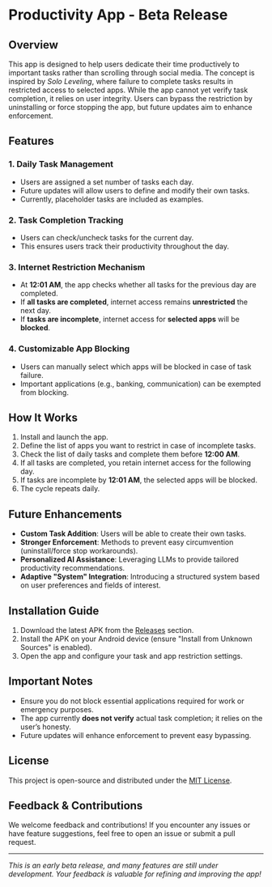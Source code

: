 # Productivity App - Beta Release

## Overview
This app is designed to help users dedicate their time productively to important tasks rather than scrolling through social media. The concept is inspired by *Solo Leveling*, where failure to complete tasks results in restricted access to selected apps. While the app cannot yet verify task completion, it relies on user integrity. Users can bypass the restriction by uninstalling or force stopping the app, but future updates aim to enhance enforcement.

## Features
### 1. Daily Task Management
- Users are assigned a set number of tasks each day.
- Future updates will allow users to define and modify their own tasks.
- Currently, placeholder tasks are included as examples.

### 2. Task Completion Tracking
- Users can check/uncheck tasks for the current day.
- This ensures users track their productivity throughout the day.

### 3. Internet Restriction Mechanism
- At **12:01 AM**, the app checks whether all tasks for the previous day are completed.
- If **all tasks are completed**, internet access remains **unrestricted** the next day.
- If **tasks are incomplete**, internet access for **selected apps** will be **blocked**.

### 4. Customizable App Blocking
- Users can manually select which apps will be blocked in case of task failure.
- Important applications (e.g., banking, communication) can be exempted from blocking.

## How It Works
1. Install and launch the app.
2. Define the list of apps you want to restrict in case of incomplete tasks.
3. Check the list of daily tasks and complete them before **12:00 AM**.
4. If all tasks are completed, you retain internet access for the following day.
5. If tasks are incomplete by **12:01 AM**, the selected apps will be blocked.
6. The cycle repeats daily.

## Future Enhancements
- **Custom Task Addition**: Users will be able to create their own tasks.
- **Stronger Enforcement**: Methods to prevent easy circumvention (uninstall/force stop workarounds).
- **Personalized AI Assistance**: Leveraging LLMs to provide tailored productivity recommendations.
- **Adaptive "System" Integration**: Introducing a structured system based on user preferences and fields of interest.

## Installation Guide
1. Download the latest APK from the [Releases](#) section.
2. Install the APK on your Android device (ensure "Install from Unknown Sources" is enabled).
3. Open the app and configure your task and app restriction settings.

## Important Notes
- Ensure you do not block essential applications required for work or emergency purposes.
- The app currently **does not verify** actual task completion; it relies on the user’s honesty.
- Future updates will enhance enforcement to prevent easy bypassing.

## License
This project is open-source and distributed under the [MIT License](LICENSE).

## Feedback & Contributions
We welcome feedback and contributions! If you encounter any issues or have feature suggestions, feel free to open an issue or submit a pull request.

---
*This is an early beta release, and many features are still under development. Your feedback is valuable for refining and improving the app!*
